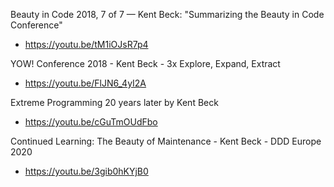 Beauty in Code 2018, 7 of 7 — Kent Beck: "Summarizing the Beauty in Code Conference"
* https://youtu.be/tM1iOJsR7p4

YOW! Conference 2018 - Kent Beck - 3x Explore, Expand, Extract
* https://youtu.be/FlJN6_4yI2A

Extreme Programming 20 years later by Kent Beck
* https://youtu.be/cGuTmOUdFbo

Continued Learning: The Beauty of Maintenance - Kent Beck - DDD Europe 2020
* https://youtu.be/3gib0hKYjB0
